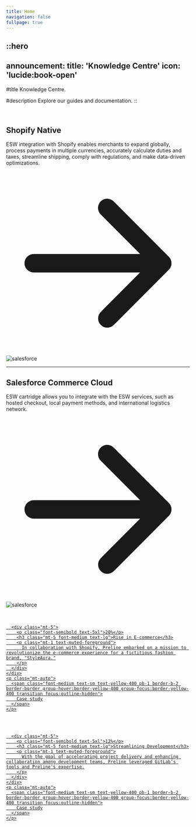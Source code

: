```yaml
---
title: Home
navigation: false
fullpage: true
---
```


::hero
---
announcement:
  title: 'Knowledge Centre'
  icon: 'lucide:book-open'
---

#title
Knowledge Centre.

#description
Explore our guides and documentation.
::

<br>

<section class="bg-background text-foreground">
  <div class="grid max-w-screen-xl px-4 py-8 mx-auto lg:gap-8 xl:gap-0 lg:py-16 lg:grid-cols-12">
    <div class="mr-auto place-self-center lg:col-span-7">
      <h1 class="max-w-2xl mb-4 text-lg font-semibold tracking-tight leading-none md:text-5xl xl:text-6xl">
        Shopify Native
      </h1>
      <p class="max-w-2xl mb-6 font-light text-muted-foreground lg:mb-8 md:text-lg lg:text-xl">
        ESW integration with Shopify enables merchants to expand globally, process payments in multiple currencies, accurately calculate duties and taxes, streamline shipping, comply with regulations, and make data-driven optimizations.
      </p>
      <a href="/shopify/home" class="inline-flex items-center justify-center px-5 py-3 mr-3 text-base font-medium text-primary-foreground bg-primary rounded-lg hover:bg-primary/90 focus:ring-4 focus:ring-primary/30 dark:focus:ring-primary/70">
        <svg class="w-5 h-5 ml-2 -mr-1" fill="currentColor" viewBox="0 0 20 20">
          <path fill-rule="evenodd" d="M10.293 3.293a1 1 0 011.414 0l6 6a1 1 0 010 1.414l-6 6a1 1 0 01-1.414-1.414L14.586 11H3a1 1 0 110-2h11.586l-4.293-4.293a1 1 0 010-1.414z" clip-rule="evenodd"/>
        </svg>
      </a>
    </div>
    <div class="hidden lg:mt-0 lg:col-span-5 lg:flex">
      <img src="/Untitled design (1).png" alt="salesforce">
    </div>
  </div>
</section>


---

<section class="bg-background text-foreground">
  <div class="grid max-w-screen-xl px-4 py-8 mx-auto lg:gap-8 xl:gap-0 lg:py-16 lg:grid-cols-12">
    <div class="mr-auto place-self-center lg:col-span-7">
      <h1 class="max-w-2xl mb-4 text-lg font-semibold tracking-tight leading-none md:text-5xl xl:text-6xl">
        Salesforce Commerce Cloud
      </h1>
      <p class="max-w-2xl mb-6 font-light text-muted-foreground lg:mb-8 md:text-lg lg:text-xl">
        ESW cartridge allows you to integrate with the ESW services, such as hosted checkout, local payment methods, and international logistics network.
      </p>
      <a href="#" class="inline-flex items-center justify-center px-5 py-3 mr-3 text-base font-medium text-primary-foreground bg-primary rounded-lg hover:bg-primary/90 focus:ring-4 focus:ring-primary/30 dark:focus:ring-primary/70">
        <svg class="w-5 h-5 ml-2 -mr-1" fill="currentColor" viewBox="0 0 20 20">
          <path fill-rule="evenodd" d="M10.293 3.293a1 1 0 011.414 0l6 6a1 1 0 010 1.414l-6 6a1 1 0 01-1.414-1.414L14.586 11H3a1 1 0 110-2h11.586l-4.293-4.293a1 1 0 010-1.414z" clip-rule="evenodd"/>
        </svg>
      </a>
    </div>
    <div class="hidden lg:mt-0 lg:col-span-5 lg:flex">
      <img src="/Salesforce.jpg" alt="salesforce">
    </div>
  </div>
</section>

<!-- Card Grid -->
<div class="grid grid-cols-1 lg:grid-cols-2 items-center border border-border divide-y lg:divide-y-0 lg:divide-x divide-border rounded-xl bg-background text-foreground">
  
  <!-- Card 1 -->
  <a class="group relative z-10 p-4 md:p-6 h-full flex flex-col focus:outline-hidden before:absolute before:inset-0 before:bg-gradient-to-b hover:before:from-transparent hover:before:via-transparent hover:before:to-yellow-300/10 before:via-80% focus:before:to-yellow-300/10 before:-z-1 before:opacity-0 hover:before:opacity-100 focus:before:opacity-100" href="#">
    <div class="mb-5">
      <svg class="shrink-0 size-8" width="33" height="32" viewBox="0 0 33 32" fill="none" xmlns="http://www.w3.org/2000/svg">
        <!-- Shopify Icon -->
        <path fill="#95BF46" d="..."/>
        <path fill="#5E8E3E" d="..."/>
        <path fill="white" d="..."/>
      </svg>

      <div class="mt-5">
        <p class="font-semibold text-5xl">20%</p>
        <h3 class="mt-5 font-medium text-lg">Rise in E-commerce</h3>
        <p class="mt-1 text-muted-foreground">
          In collaboration with Shopify, Preline embarked on a mission to revolutionize the e-commerce experience for a fictitious fashion brand, "StyleAura."
        </p>
      </div>
    </div>
    <p class="mt-auto">
      <span class="font-medium text-sm text-yellow-400 pb-1 border-b-2 border-border group-hover:border-yellow-400 group-focus:border-yellow-400 transition focus:outline-hidden">
        Case study
      </span>
    </p>
  </a>
  
  <!-- Card 2 -->
  <a class="group relative z-10 p-4 md:p-6 h-full flex flex-col focus:outline-hidden before:absolute before:inset-0 before:bg-gradient-to-b hover:before:from-transparent hover:before:via-transparent hover:before:to-yellow-300/10 before:via-80% focus:before:to-yellow-300/10 before:-z-1 before:opacity-0 hover:before:opacity-100 focus:before:opacity-100" href="#">
    <div class="mb-5">
      <svg class="shrink-0 size-8" width="33" height="32" viewBox="0 0 33 32" fill="none" xmlns="http://www.w3.org/2000/svg">
        <!-- GitLab Icon -->
        <path fill="#E24329" d="..."/>
        <path fill="#FC6D26" d="..."/>
        <path fill="#FCA326" d="..."/>
        <path fill="#FC6D26" d="..."/>
      </svg>

      <div class="mt-5">
        <p class="font-semibold text-5xl">12%</p>
        <h3 class="mt-5 font-medium text-lg">Streamlining Development</h3>
        <p class="mt-1 text-muted-foreground">
          With the goal of accelerating project delivery and enhancing collaboration among development teams, Preline leveraged GitLab’s tools and Preline's expertise.
        </p>
      </div>
    </div>
    <p class="mt-auto">
      <span class="font-medium text-sm text-yellow-400 pb-1 border-b-2 border-border group-hover:border-yellow-400 group-focus:border-yellow-400 transition focus:outline-hidden">
        Case study
      </span>
    </p>
  </a>
</div>
<!-- End Card Grid -->
